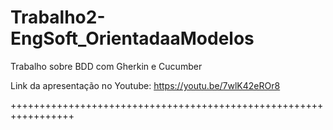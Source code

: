 # Trabalho2-EngSoft_OrientadaaModelos
Trabalho sobre BDD com Gherkin e Cucumber

Link da apresentação no Youtube: https://youtu.be/7wlK42eROr8



+++++++++++++++++++++++++++++++++++++++++++++++++++++++++++++++++
